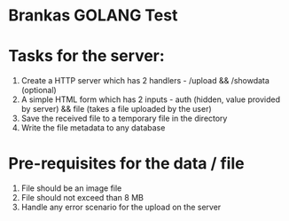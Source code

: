 # Brankas GOLANG Test
# 
#
# Tasks for the server:
1. Create a HTTP server which has 2 handlers - /upload && /showdata (optional)
2. A simple HTML form which has 2 inputs - auth (hidden, value provided by server) && file (takes a file uploaded by the user)
3. Save the received file to a temporary file in the directory
4. Write the file metadata to any database
#
#
# Pre-requisites for the data / file
1. File should be an image file
2. File should not exceed than 8 MB
3. Handle any error scenario for the upload on the server